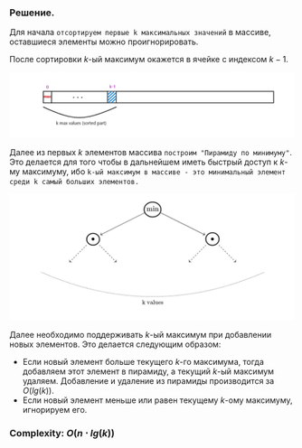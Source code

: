 ### Решение.

Для начала `отсортируем первые k максимальных значений` в массиве, оставшиеся элементы можно проигнорировать.

После сортировки $k$-ый максимум окажется в ячейке с индексом $k-1$.

![Иллюстрация к проекту](https://github.com/GiBBS-Matvey/Source-cpp/raw/master/K-th_Nearest_Obstacle_Queries/Images/K_nearest_obstacles(last).png)


Далее из первых $k$ элементов массива `построим "Пирамиду по минимуму"`. Это делается для того чтобы в дальнейшем иметь быстрый доступ к $k$-му максимуму, ибо `k-ый максимум в массиве - это минимальный элемент среди k самый больших элементов.`

![Иллюстрация к проекту](https://github.com/GiBBS-Matvey/Source-cpp/raw/master/K-th_Nearest_Obstacle_Queries/Images/Pyramid_K_Nearest(final).jpg)

Далее необходимо поддерживать $k$-ый максимум при добавлении новых элементов. Это делается следующим образом:
- Если новый элемент больше текущего $k$-го максимума, тогда добавляем этот элемент в пирамиду, а текущий $k$-ый максимум удаляем.
  Добавление и удаление из пирамиды производится за $O(lg(k))$.
- Если новый элемент меньше или равен текущему $k$-ому максимуму, игнорируем его.

### Complexity: $O(n\cdot lg(k))$
